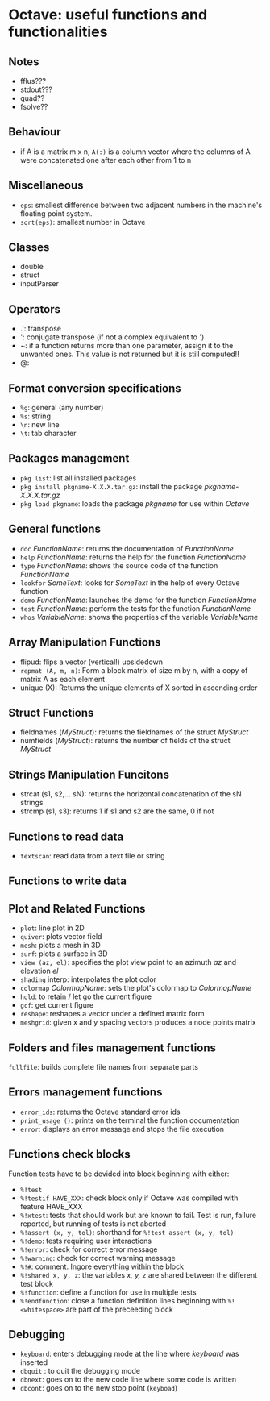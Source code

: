 # Octave: useful functions and functionalities


## Notes
* fflus???
* stdout???
* quad??
* fsolve??

## Behaviour
* if A is a matrix m x n, ``A(:)`` is a column vector where the columns of A were concatenated one after each other from 1 to n

## Miscellaneous
* ``eps``: smallest difference between two adjacent numbers in the machine's floating point system.
* ``sqrt(eps)``: smallest number in Octave

## Classes
* double
* struct
* inputParser

## Operators
* .': transpose
* ': conjugate transpose (if not a complex equivalent to ')
* ~: if a function returns more than one parameter, assign it to the unwanted ones. This value is not returned but it is still computed!!
* @:

## Format conversion specifications
* ``%g``: general (any number)
* ``%s``: string
* ``\n``: new line
* ``\t``: tab character

## Packages management
* ``pkg list``: list all installed packages
* ``pkg install pkgname-X.X.X.tar.gz``: install the package _pkgname-X.X.X.tar.gz_
* ``pkg load pkgname``: loads the package _pkgname_ for use within _Octave_

## General functions
* ``doc`` _FunctionName_: returns the documentation of _FunctionName_
* ``help`` _FunctionName_: returns the help for the function _FunctionName_
* ``type`` _FunctionName_: shows the source code of the function _FunctionName_
* ``lookfor`` _SomeText_: looks for _SomeText_ in the help of every Octave function
* ``demo`` _FunctionName_: launches the demo for the function _FunctionName_
* ``test`` _FunctionName_: perform the tests for the function _FunctionName_
* ``whos`` _VariableName_: shows the properties of the variable _VariableName_

## Array Manipulation Functions
* flipud: flips a vector (vertical!) upsidedown
* ``repmat (A, m, n)``: Form a block matrix of size m by n, with a copy of matrix A as each element
* unique (X): Returns the unique elements of X sorted in ascending order

## Struct Functions
* fieldnames (_MyStruct_): returns the fieldnames of the struct _MyStruct_
* numfields (_MyStruct_): returns the number of fields of the struct _MyStruct_

## Strings Manipulation Funcitons
* strcat (s1, s2,... sN): returns the horizontal concatenation of the sN strings
* strcmp (s1, s3): returns 1 if s1 and s2 are the same, 0 if not

## Functions to read data
* ``textscan``: read data from a text file or string

## Functions to write data

## Plot and Related Functions
* ``plot``: line plot in 2D
* ``quiver``: plots vector field
* ``mesh``: plots a mesh in 3D
* ``surf``: plots a surface in 3D
* ``view (az, el)``: specifies the plot view point to an azimuth _az_ and elevation _el_
* ``shading`` interp: interpolates the plot color
* ``colormap`` _ColormapName_: sets the plot's colormap to _ColormapName_
* ``hold``: to retain / let go the current figure
* ``gcf``: get current figure
* ``reshape``: reshapes a vector under a defined matrix form
* ``meshgrid``: given x and y spacing vectors produces a node points matrix

## Folders and files management functions
``fullfile``: builds complete file names from separate parts

## Errors management functions
* ``error_ids``: returns the Octave standard error ids
* ``print_usage ()``: prints on the terminal the function documentation
* ``error``: displays an error message and stops the file execution

## Functions check blocks
Function tests have to be devided into block beginning with either:
* ``%!test``
* ``%!testif HAVE_XXX``: check block only if Octave was compiled with feature HAVE_XXX
* ``%!xtest``: tests that should work but are known to fail. Test is run, failure reported, but running of tests is not aborted
* ``%!assert (x, y, tol)``: shorthand for ``%!test assert (x, y, tol)``
* ``%!demo``: tests requiring user interactions
* ``%!error``: check for correct error message
* ``%!warning``: check for correct warning message
* ``%!#``: comment. Ingore everything within the block
* ``%!shared x, y, z``: the variables _x, y, z_ are shared between the different test block
* ``%!function``: define a function for use in multiple tests 
* ``%!endfunction``: close a function definition lines beginning with ``%!<whitespace>`` are part of the preceeding block

## Debugging
* ``keyboard``: enters debugging mode at the line where _keyboard_ was inserted
* ``dbquit`` : to quit the debugging mode
* ``dbnext``: goes on to the new code line where some code is written
* ``dbcont``: goes on to the new stop point (``keyboad``)


